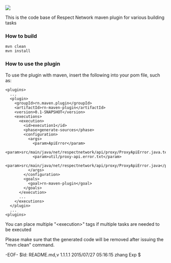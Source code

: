 <img src="https://camo.githubusercontent.com/f4ec9fa322baf24255eafd37e485c902cd8568f2/687474703a2f2f726573706563746e6574776f726b2e6769746875622e636f6d2f726e2d6d656d6265722d67726170682d736572766963652f696d616765732f6c6f676f2e706e67"><br>

This is the code base of Respect Network maven plugin for various building tasks

### How to build

    mvn clean
    mvn install

### How to use the plugin

To use the plugin with maven, insert the following into your pom file, such as:

    <plugins>
      ...
      <plugin>
        <groupId>rn.maven.plugin</groupId>
        <artifactId>rn-maven-plugin</artifactId>
        <version>0.1-SNAPSHOT</version>
        <executions>
          <execution>
            <id>execution1</id>
            <phase>generate-sources</phase>
            <configuration>
              <args>
                <param>ApiError</param>
                <param>src/main/java/net/respectnetwork/api/proxy/ProxyApiError.java.template</param>
                <param>util/proxy-api.error.txt</param>
                <param>src/main/java/net/respectnetwork/api/proxy/ProxyApiError.java</param>
              </args>
            </configuration>
            <goals>
              <goal>rn-maven-plugin</goal>
            </goals>
          </execution>
          ...
        </executions>
      </plugin>
      ...
    <plugins>

You can place multiple "&lt;execution&gt;" tags if multiple tasks are needed to be executed

Please make sure that the generated code will be removed after issuing the "mvn clean" command.

-EOF- $Id: README.md,v 1.1.1.1 2015/07/27 05:16:15 zhang Exp $
